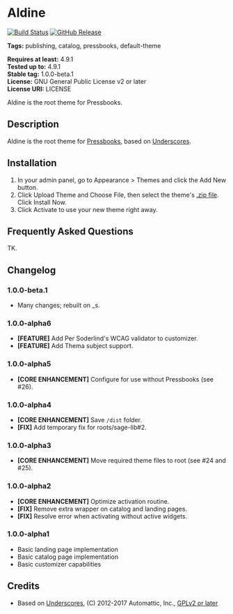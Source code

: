 # Aldine 

[![Build Status](https://travis-ci.org/pressbooks/pressbooks-aldine.svg?branch=dev)](https://travis-ci.org/pressbooks/pressbooks-aldine) [![GitHub Release](https://img.shields.io/github/release/pressbooks/pressbooks-aldine/all.svg)](https://github.com/pressbooks/pressbooks-aldine/releases/latest)

**Tags:** publishing, catalog, pressbooks, default-theme  

**Requires at least:** 4.9.1  
**Tested up to:** 4.9.1  
**Stable tag:** 1.0.0-beta.1  
**License:** GNU General Public License v2 or later  
**License URI:** LICENSE  

Aldine is the root theme for Pressbooks.


## Description 

Aldine is the root theme for [Pressbooks](https://pressbooks.org), based on [Underscores](https://underscores.me/).


## Installation 

1. In your admin panel, go to Appearance > Themes and click the Add New button.
2. Click Upload Theme and Choose File, then select the theme's [.zip file](https://github.com/pressbooks/pressbooks-aldine/releases/latest/). Click Install Now.
3. Click Activate to use your new theme right away.


## Frequently Asked Questions 

TK.


## Changelog 

### 1.0.0-beta.1

* Many changes; rebuilt on \_s.

### 1.0.0-alpha6 
* **[FEATURE]** Add Per Soderlind's WCAG validator to customizer.
* **[FEATURE]** Add Thema subject support.


### 1.0.0-alpha5 
* **[CORE ENHANCEMENT]** Configure for use without Pressbooks (see #26).


### 1.0.0-alpha4 
* **[CORE ENHANCEMENT]** Save `/dist` folder.
* **[FIX]** Add temporary fix for roots/sage-lib#2.


### 1.0.0-alpha3 
* **[CORE ENHANCEMENT]** Move required theme files to root (see #24 and #25).


### 1.0.0-alpha2 
* **[CORE ENHANCEMENT]** Optimize activation routine.
* **[FIX]** Remove extra wrapper on catalog and landing pages.
* **[FIX]** Resolve error when activating without active widgets.


### 1.0.0-alpha1 
* Basic landing page implementation
* Basic catalog page implementation
* Basic customizer capabilities


## Credits 

* Based on [Underscores](https://underscores.me/), (C) 2012-2017 Automattic, Inc., [GPLv2 or later](https://www.gnu.org/licenses/gpl-2.0.html)
